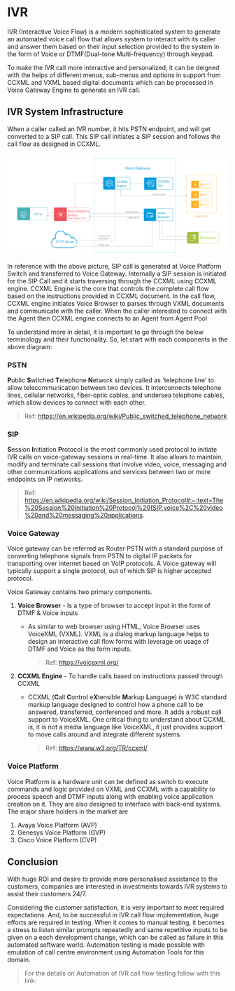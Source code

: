 # IVR

IVR (Interactive Voice Flow) is a modern sophisticated system to generate an automated voice call flow that allows system to interact with its caller and answer them based on their input selection provided to the system in the form of Voice or DTMF(Dual-tone Multi-frequency) through keypad. 

To make the IVR call more interactive and personalized, it can be deigned with the helps of different menus, sub-menus and options in support from CCXML and VXML based digital documents which can be processed in Voice Gateway Engine to generate an IVR call.



## IVR System Infrastructure

When a caller called an IVR number, it hits PSTN endpoint, and will get converted to  a SIP call. This SIP call initiates a SIP session and follows the call flow as designed in CCXML.

![IVR Call Flow Architecture.png](https://github.com/iamsvelagaleti/Mobigesture-Blogs/blob/master/Blog%20Diagrams/IVR%20Call%20Flow%20Architecture.png?raw=true)

In reference with the above picture, SIP call is generated at Voice Platform Switch and transferred to  Voice Gateway. Internally a SIP session is initiated for the SIP Call and it starts traversing through the CCXML using CCXML engine. CCXML Engine is the core that controls the complete call flow based on the instructions provided in CCXML document. In the call flow, CCXML engine initiates Voice Browser to parses through VXML documents and communicate with the caller. When the caller interested to connect with the Agent then CCXML engine connects to an Agent from Agent Pool

To understand more in detail, it is important to go through the below terminology and their functionality. So, let start with each components in the above diagram:

### PSTN

**P**ublic **S**witched **T**elephone **N**etwork simply called as 'telephone line' to allow telecommunication between two devices. It interconnects telephone lines, cellular networks, fiber-optic cables, and undersea telephone cables, which allow devices to connect with each other.

> Ref: https://en.wikipedia.org/wiki/Public_switched_telephone_network

### SIP

**S**ession **I**nitiation **P**rotocol is the most commonly used protocol to initiate IVR calls on voice-gateway sessions in real-time. It also allows to maintain, modify and terminate call sessions that involve video, voice, messaging and other communications applications and services between two or more endpoints on IP networks.

> Ref: https://en.wikipedia.org/wiki/Session_Initiation_Protocol#:~:text=The%20Session%20Initiation%20Protocol%20(SIP,voice%2C%20video%20and%20messaging%20applications.

### Voice Gateway

Voice gateway can be referred as Router PSTN with a standard purpose of converting telephone signals from PSTN to digital IP packets for transporting over internet based on VoIP protocols. A Voice gateway will typically support a single protocol, out of which SIP is higher accepted protocol.

Voice Gateway contains two primary components.

1. **Voice Browser** -  Is a type of browser to accept input in the form of DTMF & Voice inputs

   - As similar to web browser using HTML, Voice Browser uses VoiceXML (VXML). VXML is a dialog markup language helps to design an interactive call flow forms with leverage on usage of DTMF and Voice as the form inputs. 

     > Ref: https://voicexml.org/

2. **CCXML Engine** - To handle calls based on instructions passed through CCXML

   - CCXML (**C**all **C**ontrol e**X**tensible **M**arkup **L**anguage) is W3C standard markup language designed to control how a phone call to be answered, transferred, conferenced and more. It adds a robust call support to VoiceXML. One critical thing to understand about CCXML is, it is not a media language like VoiceXML, it just provides support to move calls around and integrate different systems.

     > Ref: https://www.w3.org/TR/ccxml/

### Voice Platform

Voice Platform is a hardware unit can be defined as switch to execute commands and logic provided on VXML and CCXML with a capability to process speech and DTMF inputs along with enabling voice application creation on it. They are also designed to interface with back-end systems. The major share holders in the market are

1. Avaya Voice Platform (AVP)
2. Genesys Voice Platform (GVP)
3. Cisco Voice Platform (CVP)

## Conclusion

With huge ROI and desire to provide more personalised assistance to the customers, companies are interested in investments towards IVR systems to assist their customers 24/7. 

Considering the customer satisfaction, it is very important to meet required expectations. And, to be successful in IVR call flow implementation, huge efforts are required in testing. When it comes to manual testing, it becomes a stress to listen similar prompts repeatedly and same repetitive inputs to be given on a each development change, which can be called as failure in this automated software world. Automation testing is made possible with emulation of call centre environment using Automation Tools for this domain.

> For the details on Automation of IVR call flow testing follow with this link:

 

